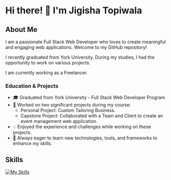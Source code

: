 # Hi there! 👋 I'm Jigisha Topiwala

## About Me

I am a passionate Full Stack Web Developer who loves to create meaningful and engaging web applications. Welcome to my GitHub repository!

I recently graduated from York University. During my studies, I had the opportunity to work on various projects.

I am currently working as a Freelancer.

### Education & Projects

- 🎓 Graduated from York University - Full Stack Web Developer Program
- 🚀 Worked on two significant projects during my course:
   - Personal Project: Custom Tailoring Business.
   - Capstone Project: Collaborated with a Team and Client to create an event management web application.
- 💡 Enjoyed the experience and challenges while working on these projects.
- 🌟 Always eager to learn new technologies, tools, and frameworks to enhance my skills.

## Skills

[![My Skills](https://skillicons.dev/icons?i=html,css,javascript,react,replit,vite,nodejs,expressjs,figma,mysql,docker,supabase,git,github,vscode,gcp,heroku&perline=6&theme=light)](https://skillicons.dev)




<!-- 
I am a Full Stack Web Developer recently graduated from York University. I worked on two projects in the course, Personal project and Capstone project with a Team and Client. I enjoyed working on the projects. Always ready to learn new technologies, tools and frameworks.
-->





 
<!--
**topiwalaj/topiwalaj** is a ✨ _special_ ✨ repository because its `README.md` (this file) appears on your GitHub profile.

Here are some ideas to get you started:

- 🔭 I’m currently working on ...
- 🌱 I’m currently learning ...
- 👯 I’m looking to collaborate on ...
- 🤔 I’m looking for help with ...
- 💬 Ask me about ...
- 📫 How to reach me: ...
- 😄 Pronouns: ...
- ⚡ Fun fact: ...
-->
